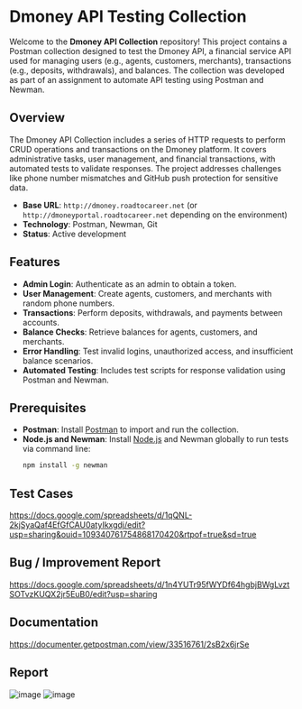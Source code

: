 # Dmoney API Testing Collection

Welcome to the **Dmoney API Collection** repository! This project contains a Postman collection designed to test the Dmoney API, a financial service API used for managing users (e.g., agents, customers, merchants), transactions (e.g., deposits, withdrawals), and balances. The collection was developed as part of an assignment to automate API testing using Postman and Newman.

## Overview

The Dmoney API Collection includes a series of HTTP requests to perform CRUD operations and transactions on the Dmoney platform. It covers administrative tasks, user management, and financial transactions, with automated tests to validate responses. The project addresses challenges like phone number mismatches and GitHub push protection for sensitive data.

- **Base URL**: `http://dmoney.roadtocareer.net` (or `http://dmoneyportal.roadtocareer.net` depending on the environment)
- **Technology**: Postman, Newman, Git
- **Status**: Active development

## Features

- **Admin Login**: Authenticate as an admin to obtain a token.
- **User Management**: Create agents, customers, and merchants with random phone numbers.
- **Transactions**: Perform deposits, withdrawals, and payments between accounts.
- **Balance Checks**: Retrieve balances for agents, customers, and merchants.
- **Error Handling**: Test invalid logins, unauthorized access, and insufficient balance scenarios.
- **Automated Testing**: Includes test scripts for response validation using Postman and Newman.

## Prerequisites

- **Postman**: Install [Postman](https://www.postman.com/downloads/) to import and run the collection.
- **Node.js and Newman**: Install [Node.js](https://nodejs.org/) and Newman globally to run tests via command line:
  ```bash
  npm install -g newman

## Test Cases
https://docs.google.com/spreadsheets/d/1qQNL-2kjSyaQaf4EfGfCAU0atyIkxgdj/edit?usp=sharing&ouid=109340761754868170420&rtpof=true&sd=true

## Bug / Improvement Report
https://docs.google.com/spreadsheets/d/1n4YUTr95fWYDf64hgbjBWgLvztSOTvzKUQX2jr5EuB0/edit?usp=sharing

## Documentation
https://documenter.getpostman.com/view/33516761/2sB2x6jrSe

## Report
![image](https://github.com/user-attachments/assets/f2e1e984-b9f9-4147-8884-e064475ae152)
![image](https://github.com/user-attachments/assets/9c865697-2ac0-47a4-a39e-5c013a6fe08a)

